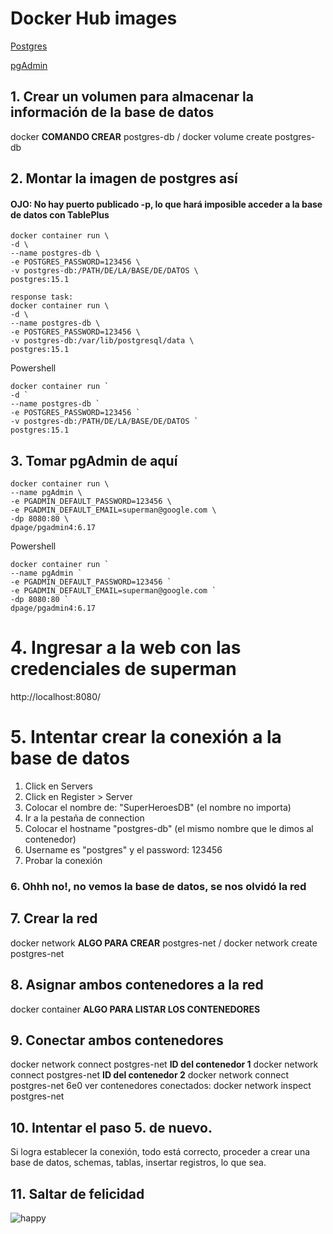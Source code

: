 # Docker Hub images
[Postgres](https://hub.docker.com/_/postgres)

[pgAdmin](https://hub.docker.com/r/dpage/pgadmin4)

## 1. Crear un volumen para almacenar la información de la base de datos
docker **COMANDO CREAR** postgres-db / docker volume create postgres-db

## 2. Montar la imagen de postgres así 
####  OJO: No hay puerto publicado -p, lo que hará imposible acceder a la base de datos con TablePlus
```
docker container run \
-d \
--name postgres-db \
-e POSTGRES_PASSWORD=123456 \
-v postgres-db:/PATH/DE/LA/BASE/DE/DATOS \
postgres:15.1

response task:
docker container run \
-d \
--name postgres-db \
-e POSTGRES_PASSWORD=123456 \
-v postgres-db:/var/lib/postgresql/data \
postgres:15.1

```
Powershell
```
docker container run `
-d `
--name postgres-db `
-e POSTGRES_PASSWORD=123456 `
-v postgres-db:/PATH/DE/LA/BASE/DE/DATOS `
postgres:15.1
```

## 3. Tomar pgAdmin de aquí
```
docker container run \
--name pgAdmin \
-e PGADMIN_DEFAULT_PASSWORD=123456 \
-e PGADMIN_DEFAULT_EMAIL=superman@google.com \
-dp 8080:80 \
dpage/pgadmin4:6.17
```
Powershell
```
docker container run `
--name pgAdmin `
-e PGADMIN_DEFAULT_PASSWORD=123456 `
-e PGADMIN_DEFAULT_EMAIL=superman@google.com `
-dp 8080:80 `
dpage/pgadmin4:6.17
```

# 4. Ingresar a la web con las credenciales de superman
http://localhost:8080/

# 5. Intentar crear la conexión a la base de datos
1. Click en Servers
2. Click en Register > Server
3. Colocar el nombre de: "SuperHeroesDB"  (el nombre no importa)
4. Ir a la pestaña de connection
5. Colocar el hostname "postgres-db" (el mismo nombre que le dimos al contenedor)
6. Username es "postgres" y el password: 123456
7. Probar la conexión

### 6. Ohhh no!, no vemos la base de datos, se nos olvidó la red

## 7. Crear la red
docker network **ALGO PARA CREAR** postgres-net / docker network create postgres-net

## 8. Asignar ambos contenedores a la red
docker container **ALGO PARA LISTAR LOS CONTENEDORES**

## 9. Conectar ambos contenedores
docker network connect postgres-net **ID del contenedor 1**
docker network connect postgres-net **ID del contenedor 2**
docker network connect postgres-net 6e0
ver contenedores conectados: docker network inspect postgres-net

## 10. Intentar el paso 5. de nuevo.
Si logra establecer la conexión, todo está correcto, proceder a crear una base de datos, schemas, tablas, insertar registros, lo que sea.

## 11. Saltar de felicidad
<img src="https://media.giphy.com/media/5GoVLqeAOo6PK/giphy.gif" alt="happy" />